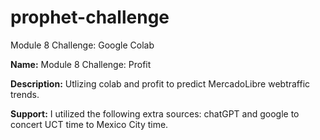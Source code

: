 # prophet-challenge
Module 8 Challenge: Google Colab

**Name:** Module 8 Challenge: Profit

**Description:** Utlizing colab and profit to predict MercadoLibre webtraffic trends. 

**Support:** I utilized the following extra sources: chatGPT and google to concert UCT time to Mexico City time.  
